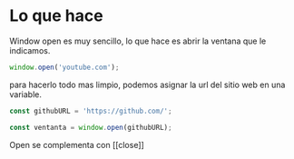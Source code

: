 # Lo que hace
Window open es muy sencillo, lo que hace es abrir la ventana que le indicamos.
```js
window.open('youtube.com');
```

para hacerlo todo mas limpio, podemos asignar la url del sitio web en una variable.

```js
const githubURL = 'https://github.com/';

const ventanta = window.open(githubURL);
```

Open se complementa con [[close]]